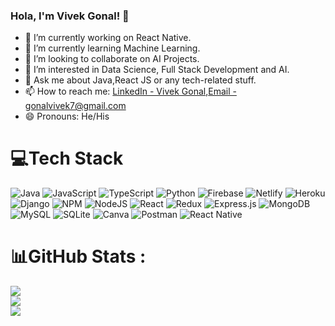 ### Hola, I'm Vivek Gonal! 👋

- 🔭 I’m currently working on React Native.
- 🌱 I’m currently learning Machine Learning.
- 👯 I’m looking to collaborate on AI Projects.
- 👀 I’m interested in Data Science, Full Stack Development and AI.
- 💬 Ask me about Java,React JS or any tech-related stuff.
- 📫 How to reach me: [LinkedIn - Vivek Gonal](https://www.linkedin.com/in/vivek-gonal-5790a4210/),[Email - gonalvivek7@gmail.com](mailto:recipient@gonalvivek7@gmail.com)
- 😄 Pronouns: He/His

# 💻Tech Stack
![Java](https://img.shields.io/badge/java-%23ED8B00.svg?style=for-the-badge&logo=java&logoColor=white) ![JavaScript](https://img.shields.io/badge/javascript-%23323330.svg?style=for-the-badge&logo=javascript&logoColor=%23F7DF1E) ![TypeScript](https://img.shields.io/badge/typescript-%23007ACC.svg?style=for-the-badge&logo=typescript&logoColor=white) ![Python](https://img.shields.io/badge/python-3670A0?style=for-the-badge&logo=python&logoColor=ffdd54) ![Firebase](https://img.shields.io/badge/firebase-%23039BE5.svg?style=for-the-badge&logo=firebase) ![Netlify](https://img.shields.io/badge/netlify-%23000000.svg?style=for-the-badge&logo=netlify&logoColor=#00C7B7) ![Heroku](https://img.shields.io/badge/heroku-%23430098.svg?style=for-the-badge&logo=heroku&logoColor=white) ![Django](https://img.shields.io/badge/django-%23092E20.svg?style=for-the-badge&logo=django&logoColor=white) ![NPM](https://img.shields.io/badge/NPM-%23000000.svg?style=for-the-badge&logo=npm&logoColor=white) ![NodeJS](https://img.shields.io/badge/node.js-6DA55F?style=for-the-badge&logo=node.js&logoColor=white) ![React](https://img.shields.io/badge/react-%2320232a.svg?style=for-the-badge&logo=react&logoColor=%2361DAFB) ![Redux](https://img.shields.io/badge/redux-%23593d88.svg?style=for-the-badge&logo=redux&logoColor=white) ![Express.js](https://img.shields.io/badge/express.js-%23404d59.svg?style=for-the-badge&logo=express&logoColor=%2361DAFB) ![MongoDB](https://img.shields.io/badge/MongoDB-%234ea94b.svg?style=for-the-badge&logo=mongodb&logoColor=white) ![MySQL](https://img.shields.io/badge/mysql-%2300f.svg?style=for-the-badge&logo=mysql&logoColor=white) ![SQLite](https://img.shields.io/badge/sqlite-%2307405e.svg?style=for-the-badge&logo=sqlite&logoColor=white) ![Canva](https://img.shields.io/badge/Canva-%2300C4CC.svg?style=for-the-badge&logo=Canva&logoColor=white) ![Postman](https://img.shields.io/badge/Postman-FF6C37?style=for-the-badge&logo=postman&logoColor=white)  ![React Native](https://img.shields.io/badge/react%20native-%2320232a.svg?style=for-the-badge&logo=react&logoColor=%2361DAFB)

# 📊GitHub Stats :
![](https://github-readme-stats.vercel.app/api?username=viveksgonal&theme=flag-india&hide_border=true&include_all_commits=false&count_private=false)<br/>
![](https://github-readme-streak-stats.herokuapp.com/?user=viveksgonal&theme=flag-india&hide_border=true)<br/>
![](https://github-readme-stats.vercel.app/api/top-langs/?username=viveksgonal&theme=flag-india&hide_border=true&include_all_commits=false&count_private=false&layout=compact)
